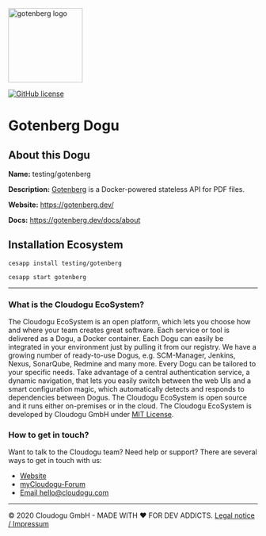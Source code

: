 <img src="https://gotenberg.dev/img/logo_jed.png" alt="gotenberg logo" height="150px">


[![GitHub license](https://img.shields.io/github/license/cloudogu/scm.svg)](https://github.com/cloudogu/gotenberg/blob/develop/LICENSE)

# Gotenberg Dogu

## About this Dogu

**Name:** testing/gotenberg

**Description:** [Gotenberg](https://gotenberg.dev/) is a Docker-powered stateless API for PDF files.

**Website:** https://gotenberg.dev/

**Docs:** https://gotenberg.dev/docs/about

## Installation Ecosystem
```
cesapp install testing/gotenberg

cesapp start gotenberg
```

---
### What is the Cloudogu EcoSystem?
The Cloudogu EcoSystem is an open platform, which lets you choose how and where your team creates great software. Each service or tool is delivered as a Dogu, a Docker container. Each Dogu can easily be integrated in your environment just by pulling it from our registry. We have a growing number of ready-to-use Dogus, e.g. SCM-Manager, Jenkins, Nexus, SonarQube, Redmine and many more. Every Dogu can be tailored to your specific needs. Take advantage of a central authentication service, a dynamic navigation, that lets you easily switch between the web UIs and a smart configuration magic, which automatically detects and responds to dependencies between Dogus. The Cloudogu EcoSystem is open source and it runs either on-premises or in the cloud. The Cloudogu EcoSystem is developed by Cloudogu GmbH under [MIT License](https://cloudogu.com/license.html).

### How to get in touch?
Want to talk to the Cloudogu team? Need help or support? There are several ways to get in touch with us:

* [Website](https://cloudogu.com)
* [myCloudogu-Forum](https://forum.cloudogu.com/topic/34?ctx=1)
* [Email hello@cloudogu.com](mailto:hello@cloudogu.com)

---
&copy; 2020 Cloudogu GmbH - MADE WITH :heart:&nbsp;FOR DEV ADDICTS. [Legal notice / Impressum](https://cloudogu.com/imprint.html)
